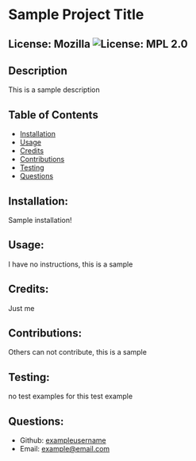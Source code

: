 # Sample Project Title

## License: Mozilla  ![License: MPL 2.0](https://img.shields.io/badge/License-MPL%202.0-brightgreen.svg)
### 


## Description
This is a sample description

## Table of Contents
* [Installation](#installation)
* [Usage](#usage)
* [Credits](#credits)
* [Contributions](#contributions)
* [Testing](#testing)
* [Questions](#questions)

## Installation:
Sample installation!

## Usage:
I have no instructions, this is a sample

## Credits:
Just me

## Contributions:
Others can not contribute, this is a sample

## Testing:
no test examples for this test example

## Questions:
 - Github: [exampleusername](https://github.com/exampleusername)
 - Email: [example@email.com](mailto:user@example.com) 